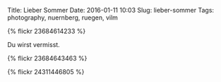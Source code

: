 Title: Lieber Sommer
Date: 2016-01-11 10:03
Slug: lieber-sommer
Tags: photography, nuernberg, ruegen, vilm

{% flickr 23684614233 %}

Du wirst vermisst.

{% flickr 23684643463 %}

{% flickr 24311446805 %}

